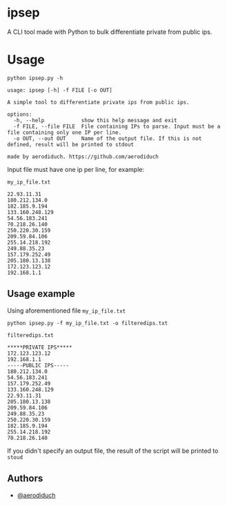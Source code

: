 
# ipsep

A CLI tool made with Python to bulk differentiate private from public ips.

# Usage

`python ipsep.py -h`

```
usage: ipsep [-h] -f FILE [-o OUT]

A simple tool to differentiate private ips from public ips.

options:
  -h, --help            show this help message and exit
  -f FILE, --file FILE  File containing IPs to parse. Input must be a file containing only one IP per line.
  -o OUT, --out OUT     Name of the output file. If this is not defined, result will be printed to stdout

made by aerodiduch. https://github.com/aerodiduch
```

Input file must have one ip per line, for example:

`my_ip_file.txt`
```
22.93.11.31
180.212.134.0
182.185.9.194
133.160.248.129
54.56.183.241
70.218.26.140
250.220.30.159
209.59.84.106
255.14.218.192
249.88.35.23
157.179.252.49
205.180.13.138
172.123.123.12
192.168.1.1
```

## Usage example

Using aforementioned file `my_ip_file.txt`

`python ipsep.py -f my_ip_file.txt -o filteredips.txt`

`filteredips.txt`
```
*****PRIVATE IPS*****
172.123.123.12
192.168.1.1
-----PUBLIC IPS-----
180.212.134.0
54.56.183.241
157.179.252.49
133.160.248.129
22.93.11.31
205.180.13.138
209.59.84.106
249.88.35.23
250.220.30.159
182.185.9.194
255.14.218.192
70.218.26.140
```

If you didn't specify an output file, the result of the script will be printed to ``stoud``


## Authors

- [@aerodiduch](https://www.github.com/aerodiduch)


